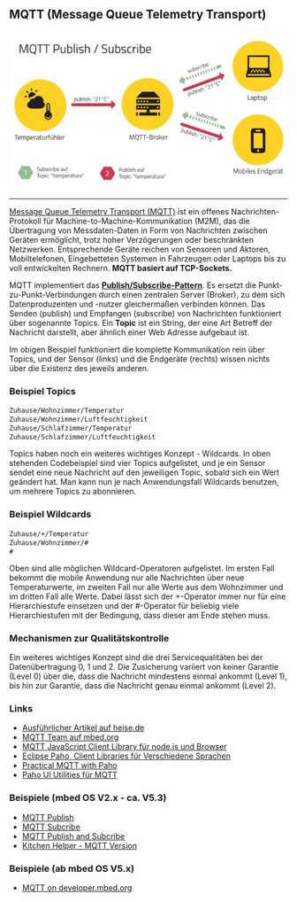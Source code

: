 ## MQTT (Message Queue Telemetry Transport)

![](../images/MQTTPubSub.png)

- - -

[Message Queue Telemetry Transport (MQTT)](http://de.wikipedia.org/wiki/MQ_Telemetry_Transport) ist ein offenes Nachrichten-Protokoll für Machine-to-Machine-Kommunikation (M2M), das die Übertragung von Messdaten-Daten in Form von Nachrichten zwischen Geräten ermöglicht, trotz hoher Verzögerungen oder beschränkten Netzwerken. Entsprechende Geräte reichen von Sensoren und Aktoren, Mobiltelefonen, Eingebetteten Systemen in Fahrzeugen oder Laptops bis zu voll entwickelten Rechnern. **MQTT basiert auf TCP-Sockets.**

MQTT implementiert das [**Publish/Subscribe-Pattern**](http://de.wikipedia.org/wiki/Beobachter_(Entwurfsmuster)). Es ersetzt die Punkt-zu-Punkt-Verbindungen durch einen zentralen Server (Broker), zu dem sich Datenproduzenten und -nutzer gleichermaßen verbinden können. Das Senden (publish) und Empfangen (subscribe) von Nachrichten funktioniert über sogenannte Topics. Ein **Topic** ist ein String, der eine Art Betreff der Nachricht darstellt, aber ähnlich einer Web Adresse aufgebaut ist.

Im obigen Beispiel funktioniert die komplette Kommunikation rein über Topics, und der Sensor (links) und die Endgeräte (rechts) wissen nichts über die Existenz des jeweils anderen.

### Beispiel Topics

	Zuhause/Wohnzimmer/Temperatur
	Zuhause/Wohnzimmer/Luftfeuchtigkeit
	Zuhause/Schlafzimmer/Temperatur
	Zuhause/Schlafzimmer/Luftfeuchtigkeit						

Topics haben noch ein weiteres wichtiges Konzept - Wildcards. In oben stehenden Codebeispiel sind vier Topics aufgelistet, und je ein Sensor sendet eine neue Nachricht auf den jeweiligen Topic, sobald sich ein Wert geändert hat. Man kann nun je nach Anwendungsfall Wildcards benutzen, um mehrere Topics zu abonnieren.

### Beispiel Wildcards 

	Zuhause/+/Temperatur
	Zuhause/Wohnzimmer/#
	#

Oben sind alle möglichen Wildcard-Operatoren aufgelistet. Im ersten Fall bekommt die mobile Anwendung nur alle Nachrichten über neue Temperaturwerte, im zweiten Fall nur alle Werte aus dem Wohnzimmer und im dritten Fall alle Werte. Dabei lässt sich der +-Operator immer nur für eine Hierarchiestufe einsetzen und der #-Operator für beliebig viele Hierarchiestufen mit der Bedingung, dass dieser am Ende stehen muss.

### Mechanismen zur Qualitätskontrolle 

Ein weiteres wichtiges Konzept sind die drei Servicequalitäten bei der Datenübertragung 0, 1 und 2. Die Zusicherung variiert von keiner Garantie (Level 0) über die, dass die Nachricht mindestens einmal ankommt (Level 1), bis hin zur Garantie, dass die Nachricht genau einmal ankommt (Level 2).

### Links 

*   [Ausführlicher Artikel auf heise.de](http://www.heise.de/developer/artikel/MQTT-Protokoll-fuer-das-Internet-der-Dinge-2168152.html)
*   [MQTT Team auf mbed.org](https://developer.mbed.org/teams/mqtt/)
*   [MQTT JavaScript Client Library für node.js und Browser](https://github.com/mqttjs/MQTT.js)
*   [Eclipse Paho, Client Libraries für Verschiedene Sprachen](http://www.eclipse.org/paho/)
*   [Practical MQTT with Paho](http://www.infoq.com/articles/practical-mqtt-with-paho)
*   [Paho UI Utilities für MQTT](https://wiki.eclipse.org/Paho/GUI_Utility)

### Beispiele (mbed OS V2.x - ca. V5.3)

* [MQTT Publish](MQTTPublish/)
* [MQTT Subcribe](MQTTSubscribe/)
* [MQTT Publish and Subcribe](MQTTPublishSubcribe/)
* [Kitchen Helper - MQTT Version](MQTTKitchenHelper/)

### Beispiele (ab mbed OS V5.x)

* [MQTT on developer.mbed.org](https://developer.mbed.org/teams/mqtt/code/HelloMQTT/)
